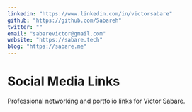 ```yaml
---
linkedin: "https://www.linkedin.com/in/victorsabare"
github: "https://github.com/Sabareh"
twitter: ""
email: "sabarevictor@gmail.com"
website: "https://sabare.tech"
blog: "https://sabare.me"
---
```


# Social Media Links

Professional networking and portfolio links for Victor Sabare.

